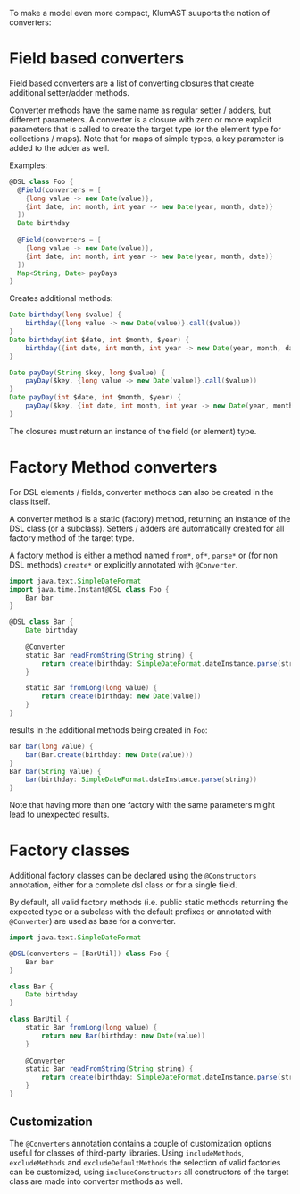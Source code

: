 To make a model even more compact, KlumAST suuports the notion of converters:

# Field based converters
Field based converters are a list of converting closures that create additional
setter/adder methods.

Converter methods have the same name as regular setter / adders, but
different parameters. A converter is a closure with zero or more explicit
parameters that is called to create the target type (or the element type 
for collections / maps). Note that for maps of simple types, a key parameter
is added to the adder as well.

Examples:

```groovy
@DSL class Foo {
  @Field(converters = [
    {long value -> new Date(value)},
    {int date, int month, int year -> new Date(year, month, date)}
  ])
  Date birthday
  
  @Field(converters = [
    {long value -> new Date(value)},
    {int date, int month, int year -> new Date(year, month, date)}
  ])
  Map<String, Date> payDays
}
```
Creates additional methods:
```groovy
Date birthday(long $value) {
    birthday({long value -> new Date(value)}.call($value))        
}
Date birthday(int $date, int $month, $year) {
    birthday({int date, int month, int year -> new Date(year, month, date)}.call($date, $month, $year))
}

Date payDay(String $key, long $value) {
    payDay($key, {long value -> new Date(value)}.call($value))        
}
Date payDay(int $date, int $month, $year) {
    payDay($key, {int date, int month, int year -> new Date(year, month, date)}.call($date, $month, $year))
}

```

The closures must return an instance of the field (or element) type.

# Factory Method converters

For DSL elements / fields, converter methods can also be created in the class itself.

A converter method is a static (factory) method, returning an instance of the DSL class
(or a subclass). Setters / adders are automatically created for all
factory method of the target type.

A factory method is either a method named `from*`, `of*`, `parse*` or (for non DSL methods) `create*` or explicitly 
annotated with `@Converter`.

```groovy
import java.text.SimpleDateFormat
import java.time.Instant@DSL class Foo {
    Bar bar
}

@DSL class Bar {
    Date birthday
    
    @Converter
    static Bar readFromString(String string) {
        return create(birthday: SimpleDateFormat.dateInstance.parse(string))
    }

    static Bar fromLong(long value) {
        return create(birthday: new Date(value))
    }
}
```

results in the additional methods being created in `Foo`:

```groovy
Bar bar(long value) {
    bar(Bar.create(birthday: new Date(value)))
}
Bar bar(String value) {
    bar(birthday: SimpleDateFormat.dateInstance.parse(string))
}
```

Note that having more than one factory with the same parameters might
lead to unexpected results.

# Factory classes

Additional factory classes can be declared using the `@Constructors` annotation, either for a complete
dsl class or for a single field. 

By default, all valid factory methods (i.e. public static methods returning the expected type or
a subclass with the default prefixes or annotated with `@Converter`) are used as base for a converter. 

```groovy
import java.text.SimpleDateFormat

@DSL(converters = [BarUtil]) class Foo {
    Bar bar
}

class Bar {
    Date birthday
}

class BarUtil {
    static Bar fromLong(long value) {
        return new Bar(birthday: new Date(value))
    }
    
    @Converter
    static Bar readFromString(String string) {
        return create(birthday: SimpleDateFormat.dateInstance.parse(string))
    }
}
```

## Customization

The `@Converters` annotation contains a couple of customization options useful
for classes of third-party libraries. Using `includeMethods`, `excludeMethods` and `excludeDefaultMethods`
the selection of valid factories can be customized, using `includeConstructors` all constructors of the
target class are made into converter methods as well.
